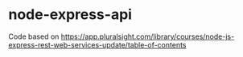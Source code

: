 # node-express-api

Code based on https://app.pluralsight.com/library/courses/node-js-express-rest-web-services-update/table-of-contents
